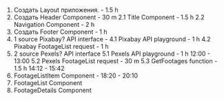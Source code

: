 1. Создать Layout приложения. - 1.5 h
2. Создать Header Component - 30 m
2.1 Title Component - 1.5 h
2.2 Navigation Component - 2 h
3. Создать Footer Component - 1 h
4. 1 source Pixabay? API interface - 
4.1 Pixabay API playground - 1 h
4.2 Pixabay FootageList request - 1 h
5. 2 source Pexels? API interface
5.1 Pexels API playground - 1 h 12:00 - 13:00 
5.2 Pexels FootageList request - 30 m
5.3 GetFootages function - 1.5 h 14:12 - 15:42
6. FootageListItem Component - 18:20 - 20:10
7. FootageList Component
8. FootageDetails Component